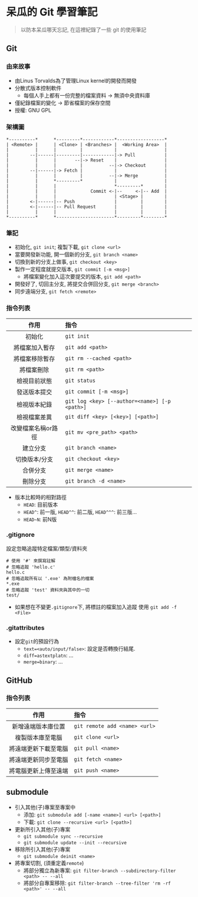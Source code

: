 # 呆瓜的 Git 學習筆記

> 以防本呆瓜哪天忘記, 在這裡紀錄了一些 git 的使用筆記

## Git
### 由來故事
- 由Linus Torvalds為了管理Linux kernel的開發而開發
- 分散式版本控制軟件
    + 每個人手上都有一份完整的檔案資料 -> 無須中央資料庫
- 僅紀錄檔案的變化 -> 節省檔案的保存空間 
- 授權: GNU GPL

### 架構圖
```
*----------*      *---------*------------*------------------*
| <Remote> |      | <Clone> | <Branches> |  <Working Area>  |
|          |      |         |            |                  |
|        --|------|---------|------------|-> Pull           |
|          |      |       --|-> Reset    |                  |
|          |      |         |          --|-> Checkout       |
|        --|------|-> Fetch |            |                  |
|          |      |         |          --|-> Merge          |
|          |      *---------*            |                  |
|          |      |                      *---------*        |
|          |      |             Commit <-|--     <-|-- Add  |
|          |      |                      | <Stage> |        |
|        <-|------|-- Push               |         |        |
|        <-|------|-- Pull Request       |         |        |
|          |      |                      |         |        |
*----------*      *----------------------*---------*--------*
```

### 筆記
- 初始化, `git init`; 複製下載, `git clone <url>`
- 當要開發新功能, 開一個新的分支, `git branch <name>`
- 切換到新的分支上做事, `git checkout <key>`
- 製作一定程度就提交版本, `git commit [-m <msg>]`
  + 將檔案變化加入這次要提交的版本, `git add <path>`
- 開發好了, 切回主分支, 將提交合併回分支, `git merge <branch>`
- 同步遠端分支, `git fetch <remote>`

### 指令列表
| 作用 | 指令 |
| :-: | :- |
| 初始化 | `git init` |
| 將檔案加入暫存 | `git add <path>` |
| 將檔案移除暫存 | `git rm --cached <path>` |
| 將檔案刪除 | `git rm <path>` |
| 檢視目前狀態 | `git status` |
| 發送版本提交 | `git commit [-m <msg>]` |
| 檢視版本紀錄 | `git log <key> [--author=<name>] [-p <path>]` |
| 檢視檔案差異 | `git diff <key> [<key>] [<path>]` |
| 改變檔案名稱or路徑 | `git mv <pre_path> <path>` |
| 建立分支 | `git branch <name>` |
| 切換版本/分支 | `git checkout <key>` |
| 合併分支 | `git merge <name>` |
| 刪除分支 | `git branch -d <name>` |

- 版本比較時的相對路徑
    + `HEAD`: 目前版本
    + `HEAD^`: 前一版, `HEAD^^`: 前二版, `HEAD^^^`: 前三版... 
    + `HEAD~N`: 前N版

### .gitignore
設定忽略追蹤特定檔案/類型/資料夾

```git
# 使用 '#' 來撰寫註解
# 忽略追蹤 'hello.c'
hello.c
# 忽略追蹤所有以 '.exe' 為附檔名的檔案
*.exe
# 忽略追蹤 'test' 資料夾與其中的一切
test/
```

- 如果想在不變更`.gitignore`下, 將標註的檔案加入追蹤
  使用 `git add -f <File>`

### .gitattributes
- 設定`git`的預設行為
  + `text=<auto/input/false>`: 設定是否轉換行結尾.
  + `diff=astextplatn`: ... 
  + `merge=binary`: ...

## GitHub
### 指令列表

| 作用 | 指令 |
| :-: | :- |
| 新增遠端版本庫位置 | `git remote add <name> <url>` |
| 複製版本庫至電腦 | `git clone <url>` |
| 將遠端更新下載至電腦 | `git pull <name>` |
| 將遠端更新同步至電腦 | `git fetch <name>` |
| 將電腦更新上傳至遠端 | `git push <name>` |


## submodule
- 引入其他(子)專案至專案中
  + 添加: `git submodule add [-name <name>] <url> [<path>]`
  + 下載: `git clone --recursive <url> [<path>]`
- 更新所引入其他(子)專案
  + `git submodule sync --recursive`
  + `git submodule update --init --recursive`
- 移除所引入其他(子)專案
  + `git submodule deinit <name>`
- 將專案切割, (須重定義`remote`)
  + 將部分獨立為新專案: `git filter-branch --subdirectory-filter <path> -- --all`
  + 將部分自專案移除: `git filter-branch --tree-filter 'rm -rf <path>' -- --all`
